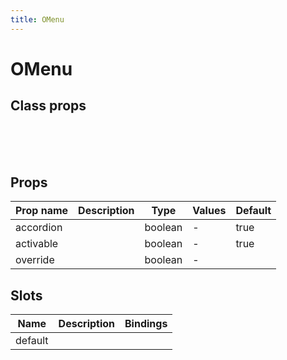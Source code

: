 ```yaml
---
title: OMenu
---
```


# OMenu

<example-menu />

## Class props

<br />

<inspector-menu-viewer />

<br />
<br />

## Props

| Prop name | Description | Type    | Values | Default |
| --------- | ----------- | ------- | ------ | ------- |
| accordion |             | boolean | -      | true    |
| activable |             | boolean | -      | true    |
| override  |             | boolean | -      |         |

## Slots

| Name    | Description | Bindings |
| ------- | ----------- | -------- |
| default |             |          |
